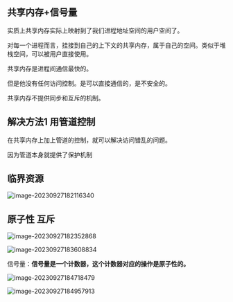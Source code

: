 ##  共享内存+信号量



实质上共享内存实际上映射到了我们进程地址空间的用户空间了。

对每一个进程而言，挂接到自己的上下文的共享内存，属于自己的空间。类似于堆栈空间，可以被用户直接使用。

共享内存是进程间通信最快的。

但是他没有任何访问控制。是可以直接通信的，是不安全的。

共享内存不提供同步和互斥的机制。

##  解决方法1 用管道控制

在共享内存上加上管道的控制，就可以解决访问错乱的问题。

因为管道本身就提供了保护机制

##  临界资源

![image-20230927182116340](E:\markdown\图片\image-20230927182116340.png)

##  原子性  互斥 

![image-20230927182352868](E:\markdown\图片\image-20230927182352868.png)

 

![image-20230927183608834](E:\markdown\图片\image-20230927183608834.png)

信号量：**信号量是一个计数器，这个计数器对应的操作是原子性的。**

![image-20230927184718479](E:\markdown\图片\image-20230927184718479.png)

![image-20230927184957913](E:\markdown\图片\image-20230927184957913.png)
